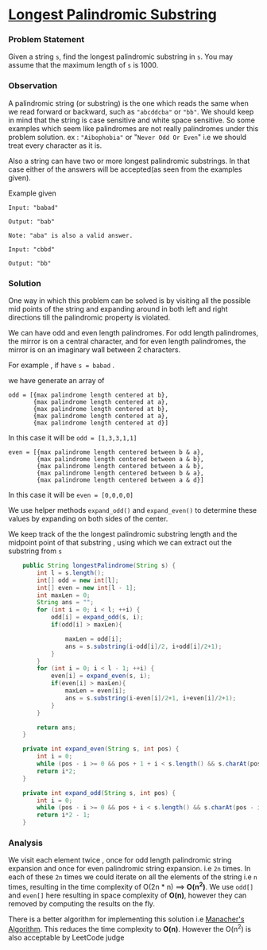 # [Longest Palindromic Substring](https://leetcode.com/problems/longest-palindromic-substring/)

### Problem Statement

Given a string `s`, find the longest palindromic substring in `s`. You may assume that the maximum length of `s` is 1000.


### Observation

A palindromic string (or substring) is the one which reads the same when we read forward or backward, such as `"abcddcba"` or `"bb"`. We should keep in mind that the string is case sensitive and white space sensitive. So some examples which seem like palindromes are not really palindromes under this problem solution. ex : `"Aibophobia"` or "`Never Odd Or Even`" i.e we should treat every character as it is.
  
Also a string can have two or more longest palindromic substrings. In that case either of the answers will be accepted(as seen from the examples given).

Example given 

````
Input: "babad"

Output: "bab"

Note: "aba" is also a valid answer.
````

````
Input: "cbbd"

Output: "bb"
````

### Solution

One way in which this problem can be solved is by visiting all the possible mid points of the string and expanding around in both left and right directions till the palindromic property is violated. 
  
We can have odd and even length palindromes. For odd length palindromes, the mirror is on a central character, and for even length palindromes, the mirror is on an imaginary wall between 2 characters. 

For example , if have `s = babad` .

we have generate an array of 
````
odd = [{max palindrome length centered at b},
       {max palindrome length centered at a},
       {max palindrome length centered at b},
       {max palindrome length centered at a},
       {max palindrome length centered at d}]
````
In this case it will be `odd = [1,3,3,1,1]`

````
even = [{max palindrome length centered between b & a},
        {max palindrome length centered between a & b},
        {max palindrome length centered between a & b},
        {max palindrome length centered between b & a},
        {max palindrome length centered between a & d}]
````
In this case it will be `even = [0,0,0,0]`

We use helper methods `expand_odd()` and `expand_even()` to determine these values by expanding on both sides of the center. 

We keep track of the the longest palindromic substring length and the midpoint point of that substring , using which we can extract out the substring from `s`

```java
    public String longestPalindrome(String s) {
        int l = s.length();
        int[] odd = new int[l];
        int[] even = new int[l - 1];
        int maxLen = 0;
        String ans = "";
        for (int i = 0; i < l; ++i) {
            odd[i] = expand_odd(s, i);
            if(odd[i] > maxLen){

                maxLen = odd[i];
                ans = s.substring(i-odd[i]/2, i+odd[i]/2+1);
            }
        }
        for (int i = 0; i < l - 1; ++i) {
            even[i] = expand_even(s, i);
            if(even[i] > maxLen){
                maxLen = even[i];
                ans = s.substring(i-even[i]/2+1, i+even[i]/2+1);
            }
        }

        return ans;
    }

    private int expand_even(String s, int pos) {
        int i = 0;
        while (pos - i >= 0 && pos + 1 + i < s.length() && s.charAt(pos - i) == s.charAt(pos + 1 + i)) i++;
        return i*2;
    }

    private int expand_odd(String s, int pos) {
        int i = 0;
        while (pos - i >= 0 && pos + i < s.length() && s.charAt(pos - i) == s.charAt(pos + i)) i++;
        return i*2 - 1;
    }
```

### Analysis

We visit each element twice , once for odd length palindromic string expansion and once for even palindromic string expansion. i.e `2n` times. In each of these `2n` times we could iterate on all the elements of the string i.e `n` times, resulting in the time complexity of O(2n * n) ==> __O(n<sup>2</sup>)__. We use `odd[]` and `even[]` here resulting in space complexity of __O(n)__, however they can removed by computing the results on the fly.
  
There is a better algorithm for implementing this solution i.e [Manacher's Algorithm](https://en.wikipedia.org/wiki/Longest_palindromic_substring#Manacher.27s_algorithm). This reduces the time complexity to __O(n)__. However the O(n<sup>2</sup>) is also acceptable by LeetCode judge